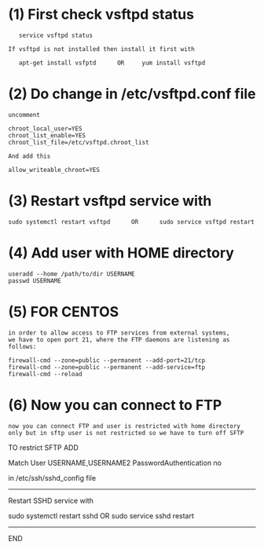 # (1) First check vsftpd status

```
   service vsftpd status
```
```
If vsftpd is not installed then install it first with

   apt-get install vsfptd      OR     yum install vsftpd
```

# (2) Do change in /etc/vsftpd.conf file
```
uncomment

chroot_local_user=YES
chroot_list_enable=YES
chroot_list_file=/etc/vsftpd.chroot_list
```
```
And add this

allow_writeable_chroot=YES
```
# (3) Restart vsftpd service with
```
sudo systemctl restart vsftpd      OR      sudo service vsftpd restart
```

# (4) Add user with HOME directory
```
useradd --home /path/to/dir USERNAME
passwd USERNAME
```

# (5) FOR CENTOS
```
in order to allow access to FTP services from external systems,
we have to open port 21, where the FTP daemons are listening as follows:

firewall-cmd --zone=public --permanent --add-port=21/tcp
firewall-cmd --zone=public --permanent --add-service=ftp
firewall-cmd --reload
```
# (6) Now you can connect to FTP
```
now you can connect FTP and user is restricted with home directory only but in sftp user is not restricted so we have to turn off SFTP
```


TO restrict SFTP ADD 

Match User USERNAME,USERNAME2
PasswordAuthentication no

in /etc/ssh/sshd_config file

**************************************************************************

Restart SSHD service with

sudo systemctl restart sshd      OR      sudo service sshd restart


************************************************************************


END

